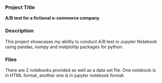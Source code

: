 
### Project Title
**A/B test for a fictional e-commerce company**

### Description
This project showcases my ability to conduct A/B test in Jupyter Notebook using pandas, numpy and matplotlip packages for python.

### Files
There are 2 notebooks provided as well as a data set file. One notebook is in HTML format, another one is in jupyter notebook format.
